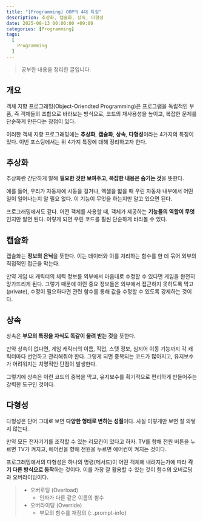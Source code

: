 ```yaml
---
title: "[Programming] OOP의 4대 특징"
description: 추상화, 캡슐화, 상속, 다형성
date: 2025-08-13 00:00:00 +09:00
categories: [Programming]
tags:
  [
    Programming
  ]
---
```


> 공부한 내용을 정리한 글입니다.

## 개요
객체 지향 프로그래밍(Object-Oriendted Programming)은 프로그램을 독립적인 부품, 즉 객체들의 조합으로 바라보는 방식으로, 코드의 재사용성을 높이고, 복잡한 문제를 단순하게 만든다는 장점이 있다.

이러한 객체 지향 프로그래밍에는 **추상화**, **캡슐화**, **상속**, **다형성**이라는 4가지의 특징이 있다. 이번 포스팅에서는 위 4가지 특징에 대해 정리하고자 한다.

## 추상화
추상화란 간단하게 말해 **필요한 것만 보여주고, 복잡한 내용은 숨기는 것**을 뜻한다.

예를 들어, 우리가 자동차에 시동을 걸거나, 엑셀을 밟을 때 우린 자동차 내부에서 어떤 일이 일어나는지 알 필요 없다. 이 기능이 무엇을 하는지만 알고 있으면 된다.

프로그래밍에서도 같다. 어떤 객체를 사용할 때, 객체가 제공하는 **기능들의 역할이 무엇**인지만 알면 된다. 이렇게 되면 우린 코드를 훨씬 단순하게 바라볼 수 있다.

## 캡슐화
캡슐화는 **정보의 은닉**을 뜻한다. 이는 데이터와 이를 처리하는 함수를 한 데 묶어 외부의 직접적인 접근을 막는다.

만약 게임 내 캐릭터의 체력 정보를 외부에서 마음대로 수정할 수 있다면 게임을 완전히 망가뜨리게 된다. 그렇기 때문에 이런 중요 정보들은 외부에서 접근하지 못하도록 막고(private), 수정이 필요하다면 관련 함수를 통해 값을 수정할 수 있도록 강제하는 것이다.

## 상속
상속은 **부모의 특징을 자식도 똑같이 물려 받는 것**을 뜻한다.

만약 상속이 없다면, 게임 캐릭터의 이름, 직업, 스탯 정보, 심지어 이동 기능까지 각 캐릭터마다 선언하고 관리해줘야 한다. 그렇게 되면 중복되는 코드가 많아지고, 유지보수가 어려워지는 치명적인 단점이 발생한다.

그렇기에 상속은 이런 코드의 중복을 막고, 유지보수를 획기적으로 편리하게 만들어주는 강력한 도구인 것이다.

## 다형성
다형성은 단어 그대로 보면 **다양한 형태로 변하는 성질**이다. 사실 이렇게만 보면 잘 와닿지 않는다.

만약 모든 전자기기를 조작할 수 있는 리모컨이 있다고 하자. TV를 향해 전원 버튼을 누르면 TV가 켜지고, 에어컨을 향해 전원을 누르면 에어컨이 켜지는 것이다.

프로그래밍에서의 다형성은 하나의 명령(메서드)이 어떤 객체에 내려지는가에 따라 **각기 다른 방식으로 동작**하는 것이다. 이를 가장 잘 활용할 수 있는 것이 함수의 오버로딩과 오버라이딩이다.

> - 오버로딩 (Overload)
>   - 인자가 다른 같은 이름의 함수
> - 오버라이딩 (Override)
>   - 부모의 함수를 재정의
{: .prompt-info}